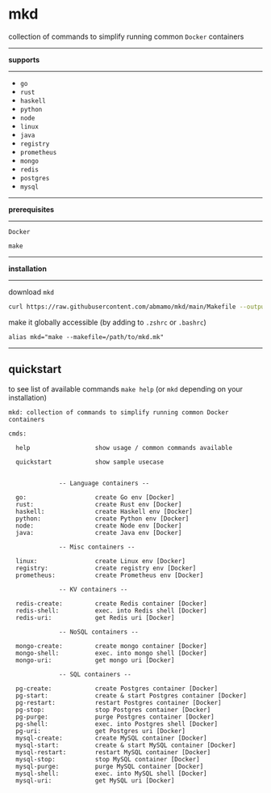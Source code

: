# mkd

collection of commands to simplify running common `Docker` containers

***

**supports**

***

- `go`
- `rust`
- `haskell`
- `python`
- `node`
- `linux`
- `java`
- `registry`
- `prometheus`
- `mongo`
- `redis`
- `postgres`
- `mysql`

***

**prerequisites**

***

`Docker`

`make`

***

**installation**

***

download `mkd`
```sh
curl https://raw.githubusercontent.com/abmamo/mkd/main/Makefile --output mkd.mk
```

make it globally accessible (by adding to `.zshrc` or `.bashrc`)
```
alias mkd="make --makefile=/path/to/mkd.mk"
```

***

## quickstart

to see list of available commands `make help` (or `mkd` depending on your installation)
``` 
mkd: collection of commands to simplify running common Docker containers

cmds:

  help                  show usage / common commands available

  quickstart            show sample usecase


              -- Language containers --

  go:                   create Go env [Docker]
  rust:                 create Rust env [Docker]
  haskell:              create Haskell env [Docker]
  python:               create Python env [Docker]
  node:                 create Node env [Docker]
  java:                 create Java env [Docker]

              -- Misc containers --

  linux:                create Linux env [Docker]
  registry:             create registry env [Docker]
  prometheus:           create Prometheus env [Docker]

              -- KV containers --

  redis-create:         create Redis container [Docker]
  redis-shell:          exec. into Redis shell [Docker]
  redis-uri:            get Redis uri [Docker]

              -- NoSQL containers --

  mongo-create:         create mongo container [Docker]
  mongo-shell:          exec. into mongo shell [Docker]
  mongo-uri:            get mongo uri [Docker]

              -- SQL containers --

  pg-create:            create Postgres container [Docker]
  pg-start:             create & start Postgres container [Docker]
  pg-restart:           restart Postgres container [Docker]
  pg-stop:              stop Postgres container [Docker]
  pg-purge:             purge Postgres container [Docker]
  pg-shell:             exec. into Postgres shell [Docker]
  pg-uri:               get Postgres uri [Docker]
  mysql-create:         create MySQL container [Docker]
  mysql-start:          create & start MySQL container [Docker]
  mysql-restart:        restart MySQL container [Docker]
  mysql-stop:           stop MySQL container [Docker]
  mysql-purge:          purge MySQL container [Docker]
  mysql-shell:          exec. into MySQL shell [Docker]
  mysql-uri:            get MySQL uri [Docker]
```

